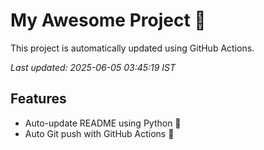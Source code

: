 # My Awesome Project 🚀

This project is automatically updated using GitHub Actions.

_Last updated: 2025-06-05 03:45:19 IST_

## Features
- Auto-update README using Python 🐍
- Auto Git push with GitHub Actions 🤖
